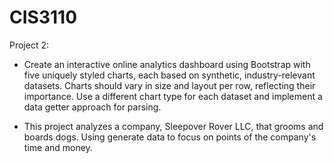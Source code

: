 # CIS3110
Project 2: 
* Create an interactive online analytics dashboard using Bootstrap with five uniquely styled charts, each based on synthetic, industry-relevant datasets. Charts should vary in size and layout per row, reflecting their importance. Use a different chart type for each dataset and implement a data getter approach for parsing. 

* This project analyzes a company, Sleepover Rover LLC, that grooms and boards dogs. Using generate data to focus on points of the company's time and money.

